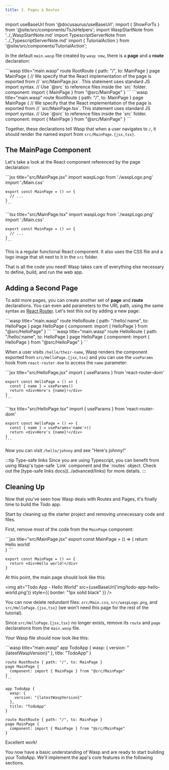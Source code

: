 ```yaml
---
title: 3. Pages & Routes
---
```


import useBaseUrl from '@docusaurus/useBaseUrl';
import { ShowForTs } from '@site/src/components/TsJsHelpers';
import WaspStartNote from '../\_WaspStartNote.md'
import TypescriptServerNote from '../\_TypescriptServerNote.md'
import { TutorialAction } from '@site/src/components/TutorialAction';

In the default `main.wasp` file created by `wasp new`, there is a **page** and a **route** declaration:

<Tabs groupId="js-ts">
  <TabItem value="js" label="JavaScript">
    ```wasp title="main.wasp"
    route RootRoute { path: "/", to: MainPage }
    page MainPage {
      // We specify that the React implementation of the page is exported from
      // `src/MainPage.jsx`. This statement uses standard JS import syntax.
      // Use `@src` to reference files inside the `src` folder.
      component: import { MainPage } from "@src/MainPage"
    }
    ```
  </TabItem>

  <TabItem value="ts" label="TypeScript">
    ```wasp title="main.wasp"
    route RootRoute { path: "/", to: MainPage }
    page MainPage {
      // We specify that the React implementation of the page is exported from
      // `src/MainPage.tsx`. This statement uses standard JS import syntax.
      // Use `@src` to reference files inside the `src` folder.
      component: import { MainPage } from "@src/MainPage"
    }
    ```
  </TabItem>
</Tabs>

Together, these declarations tell Wasp that when a user navigates to `/`, it should render the named export from `src/MainPage.{jsx,tsx}`.

## The MainPage Component

Let's take a look at the React component referenced by the page declaration:

<Tabs groupId="js-ts">
  <TabItem value="js" label="JavaScript">
    ```jsx title="src/MainPage.jsx"
    import waspLogo from './waspLogo.png'
    import './Main.css'

    export const MainPage = () => {
      // ...
    }
    ```
  </TabItem>

  <TabItem value="ts" label="TypeScript">
    ```tsx title="src/MainPage.tsx"
    import waspLogo from './waspLogo.png'
    import './Main.css'

    export const MainPage = () => {
      // ...
    }
    ```
  </TabItem>
</Tabs>

This is a regular functional React component. It also uses the CSS file and a logo image that sit next to it in the `src` folder.

That is all the code you need! Wasp takes care of everything else necessary to define, build, and run the web app.

<WaspStartNote />

<ShowForTs>
  <TypescriptServerNote />
</ShowForTs>

## Adding a Second Page

To add more pages, you can create another set of **page** and **route** declarations. You can even add parameters to the URL path, using the same syntax as [React Router](https://reactrouter.com/en/6.26.1). Let's test this out by adding a new page:

<Tabs groupId="js-ts">
  <TabItem value="js" label="JavaScript">
    ```wasp title="main.wasp"
    route HelloRoute { path: "/hello/:name", to: HelloPage }
    page HelloPage {
      component: import { HelloPage } from "@src/HelloPage"
    }
    ```
  </TabItem>

  <TabItem value="ts" label="TypeScript">
    ```wasp title="main.wasp"
    route HelloRoute { path: "/hello/:name", to: HelloPage }
    page HelloPage {
      component: import { HelloPage } from "@src/HelloPage"
    }
    ```
  </TabItem>
</Tabs>

When a user visits `/hello/their-name`, Wasp renders the component exported from `src/HelloPage.{jsx,tsx}` and you can use the `useParams` hook from `react-router-dom` to access the `name` parameter:

<Tabs groupId="js-ts">
  <TabItem value="js" label="JavaScript">
    ```jsx title="src/HelloPage.jsx"
    import { useParams } from 'react-router-dom'

    export const HelloPage = () => {
      const { name } = useParams()
      return <div>Here's {name}!</div>
    }
    ```
  </TabItem>

  <TabItem value="ts" label="TypeScript">
    ```tsx title="src/HelloPage.tsx"
    import { useParams } from 'react-router-dom'

    export const HelloPage = () => {
      const { name } = useParams<'name'>()
      return <div>Here's {name}!</div>
    }
    ```
  </TabItem>
</Tabs>

Now you can visit `/hello/johnny` and see "Here's johnny!"

<ShowForTs>
  :::tip Type-safe links
  Since you are using Typescript, you can benefit from using Wasp's type-safe `Link` component and the `routes` object. Check out the [type-safe links docs](../advanced/links) for more details.
  :::
</ShowForTs>

## Cleaning Up

Now that you've seen how Wasp deals with Routes and Pages, it's finally time to build the Todo app.

Start by cleaning up the starter project and removing unnecessary code and files.

First, remove most of the code from the `MainPage` component:

<Tabs groupId="js-ts">
  <TabItem value="js" label="JavaScript">
    ```jsx title="src/MainPage.jsx"
    export const MainPage = () => {
      return <div>Hello world!</div>
    }
    ```
  </TabItem>

  <TabItem value="ts" label="TypeScript">
  <TutorialAction step="1" action="write" path="src/MainPage.tsx">

  ```tsx title="src/MainPage.tsx"
  export const MainPage = () => {
    return <div>Hello world!</div>
  }
  ```
  
  </TutorialAction>
  </TabItem>
</Tabs>

At this point, the main page should look like this:

<img alt="Todo App - Hello World" src={useBaseUrl('img/todo-app-hello-world.png')} style={{ border: "1px solid black" }} />

You can now delete redundant files: `src/Main.css`, `src/waspLogo.png`, and `src/HelloPage.{jsx,tsx}` (we won't need this page for the rest of the tutorial).

Since `src/HelloPage.{jsx,tsx}` no longer exists, remove its `route` and `page` declarations from the `main.wasp` file.

Your Wasp file should now look like this:

<Tabs groupId="js-ts">
  <TabItem value="js" label="JavaScript">
    ```wasp title="main.wasp"
    app TodoApp {
      wasp: {
        version: "{latestWaspVersion}"
      },
      title: "TodoApp"
    }

    route RootRoute { path: "/", to: MainPage }
    page MainPage {
      component: import { MainPage } from "@src/MainPage"
    }
    ```
  </TabItem>

  <TabItem value="ts" label="TypeScript">
  <TutorialAction step="2" action="write" path="main.wasp">

  ```wasp title="main.wasp"
  app TodoApp {
    wasp: {
      version: "{latestWaspVersion}"
    },
    title: "TodoApp"
  }

  route RootRoute { path: "/", to: MainPage }
  page MainPage {
    component: import { MainPage } from "@src/MainPage"
  }
  ```

  </TutorialAction>
  </TabItem>
</Tabs>

Excellent work!

You now have a basic understanding of Wasp and are ready to start building your TodoApp.
We'll implement the app's core features in the following sections.
